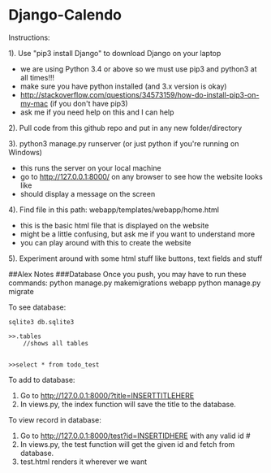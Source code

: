 # Django-Calendo

Instructions:

1). Use "pip3 install Django" to download Django on your laptop 

  - we are using Python 3.4 or above so we must use pip3 and python3 at all times!!! 
  - make sure you have python installed (and 3.x version is okay) 
  - http://stackoverflow.com/questions/34573159/how-do-install-pip3-on-my-mac (if you don't have pip3)
  - ask me if you need help on this and I can help

2). Pull code from this github repo and put in any new folder/directory

3). python3 manage.py runserver (or just python if you're running on Windows)

  - this runs the server on your local machine
  - go to http://127.0.0.1:8000/ on any browser to see how the website looks like
  - should display a message on the screen
  
4). Find file in this path: webapp/templates/webapp/home.html
  - this is the basic html file that is displayed on the website
  - might be a little confusing, but ask me if you want to understand more
  - you can play around with this to create the website
  
5). Experiment around with some html stuff like buttons, text fields and stuff



##Alex Notes
###Database
Once you push, you may have to run these commands:
	python manage.py makemigrations webapp
	python manage.py migrate

To see database:

	sqlite3 db.sqlite3

	>>.tables
		//shows all tables


	>>select * from todo_test


To add to database:

1. Go to http://127.0.0.1:8000/?title=INSERTTITLEHERE
2. In views.py, the index function will save the title to the database.

To view record in database:

1. Go to http://127.0.0.1:8000/test?id=INSERTIDHERE with any valid id #
2. In views.py, the test function will get the given id and fetch from database.
3. test.html renders it wherever we want
